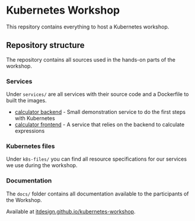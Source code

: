 # Kubernetes Workshop

This repsitory contains everything to host a Kubernetes workshop.

## Repository structure

The repository contains all sources used in the hands-on parts of the workshop.

### Services

Under `services/` are all services with their source code and a Dockerfile to built the images.

- [calculator backend](services/calculator-backend/) - Small demonstration service to do the first steps with Kubernetes
- [calculator frontend](services/calculator-frontend/) - A service that relies on the backend to calculate expressions

### Kubernetes files

Under `k8s-files/` you can find all resource specifications for our services we use during the workshop.

### Documentation

The `docs/` folder contains all documentation available to the participants of the Workshop.

Available at [itdesign.github.io/kubernetes-workshop](https://itdesign.github.io/kubernetes-workshop/).
